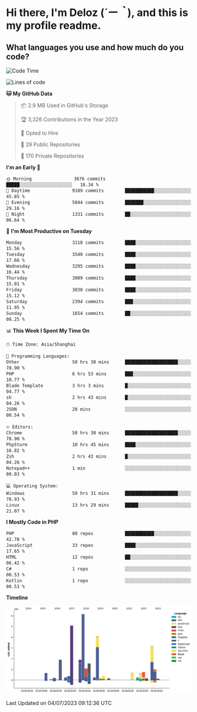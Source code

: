 # **Hi there, I'm Deloz (*´ー｀*), and this is my profile readme.**

## **What languages you use and how much do you code?**

<!--START_SECTION:waka-->
![Code Time](http://img.shields.io/badge/Code%20Time-1%2C821%20hrs%2059%20mins-blue)

![Lines of code](https://img.shields.io/badge/From%20Hello%20World%20I%27ve%20Written-31.3%20million%20lines%20of%20code-blue)

**🐱 My GitHub Data** 

> 📦 2.9 MB Used in GitHub's Storage 
 > 
> 🏆 3,326 Contributions in the Year 2023
 > 
> 💼 Opted to Hire
 > 
> 📜 29 Public Repositories 
 > 
> 🔑 170 Private Repositories 
 > 
**I'm an Early 🐤** 

```text
🌞 Morning                3676 commits        █████░░░░░░░░░░░░░░░░░░░░   18.34 % 
🌆 Daytime                9189 commits        ███████████░░░░░░░░░░░░░░   45.85 % 
🌃 Evening                5844 commits        ███████░░░░░░░░░░░░░░░░░░   29.16 % 
🌙 Night                  1331 commits        ██░░░░░░░░░░░░░░░░░░░░░░░   06.64 % 
```
📅 **I'm Most Productive on Tuesday** 

```text
Monday                   3118 commits        ████░░░░░░░░░░░░░░░░░░░░░   15.56 % 
Tuesday                  3540 commits        ████░░░░░░░░░░░░░░░░░░░░░   17.66 % 
Wednesday                3295 commits        ████░░░░░░░░░░░░░░░░░░░░░   16.44 % 
Thursday                 3009 commits        ████░░░░░░░░░░░░░░░░░░░░░   15.01 % 
Friday                   3030 commits        ████░░░░░░░░░░░░░░░░░░░░░   15.12 % 
Saturday                 2394 commits        ███░░░░░░░░░░░░░░░░░░░░░░   11.95 % 
Sunday                   1654 commits        ██░░░░░░░░░░░░░░░░░░░░░░░   08.25 % 
```


📊 **This Week I Spent My Time On** 

```text
🕑︎ Time Zone: Asia/Shanghai

💬 Programming Languages: 
Other                    50 hrs 30 mins      ████████████████████░░░░░   78.90 % 
PHP                      6 hrs 53 mins       ███░░░░░░░░░░░░░░░░░░░░░░   10.77 % 
Blade Template           3 hrs 3 mins        █░░░░░░░░░░░░░░░░░░░░░░░░   04.77 % 
sh                       2 hrs 43 mins       █░░░░░░░░░░░░░░░░░░░░░░░░   04.26 % 
JSON                     20 mins             ░░░░░░░░░░░░░░░░░░░░░░░░░   00.54 % 

🔥 Editors: 
Chrome                   50 hrs 30 mins      ████████████████████░░░░░   78.90 % 
PhpStorm                 10 hrs 45 mins      ████░░░░░░░░░░░░░░░░░░░░░   16.82 % 
Zsh                      2 hrs 43 mins       █░░░░░░░░░░░░░░░░░░░░░░░░   04.26 % 
Notepad++                1 min               ░░░░░░░░░░░░░░░░░░░░░░░░░   00.03 % 

💻 Operating System: 
Windows                  50 hrs 31 mins      ████████████████████░░░░░   78.93 % 
Linux                    13 hrs 29 mins      █████░░░░░░░░░░░░░░░░░░░░   21.07 % 
```

**I Mostly Code in PHP** 

```text
PHP                      80 repos            ███████████░░░░░░░░░░░░░░   42.78 % 
JavaScript               33 repos            ████░░░░░░░░░░░░░░░░░░░░░   17.65 % 
HTML                     12 repos            ██░░░░░░░░░░░░░░░░░░░░░░░   06.42 % 
C#                       1 repo              ░░░░░░░░░░░░░░░░░░░░░░░░░   00.53 % 
Kotlin                   1 repo              ░░░░░░░░░░░░░░░░░░░░░░░░░   00.53 % 
```



**Timeline**

![Lines of Code chart](https://raw.githubusercontent.com/deloz/deloz/main/assets/bar_graph.png)


 Last Updated on 04/07/2023 09:12:36 UTC
<!--END_SECTION:waka-->
